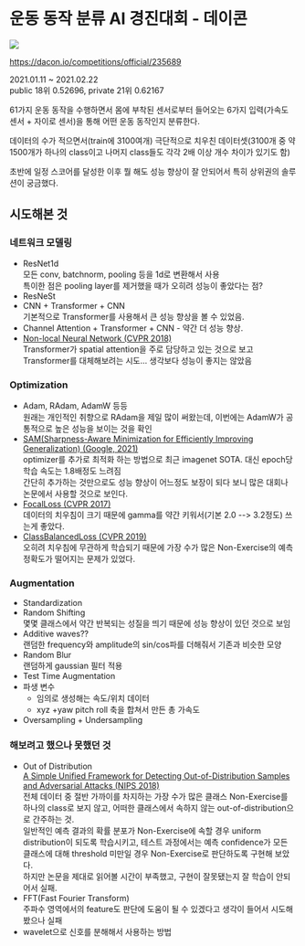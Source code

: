 # 운동 동작 분류 AI 경진대회 - 데이콘

![](https://dacon.s3.ap-northeast-2.amazonaws.com/competition/235689/header_background.jpeg)

https://dacon.io/competitions/official/235689

2021.01.11 ~ 2021.02.22  
public 18위 0.52696, private 21위 0.62167

61가지 운동 동작을 수행하면서 몸에 부착된 센서로부터 들어오는 6가지 입력(가속도 센서 + 자이로 센서)을 통해 어떤 운동 동작인지 분류한다.

데이터의 수가 적으면서(train에 3100여개) 극단적으로 치우친 데이터셋(3100개 중 약 1500개가 하나의 class이고 나머지 class들도 각각 2배 이상 개수 차이가 있기도 함)

초반에 일정 스코어를 달성한 이후 뭘 해도 성능 향상이 잘 안되어서 특히 상위권의 솔루션이 궁금했다.

## 시도해본 것

### 네트워크 모델링

- ResNet1d  
모든 conv, batchnorm, pooling 등을 1d로 변환해서 사용  
특이한 점은 pooling layer를 제거했을 때가 오히려 성능이 좋았다는 점?
- ResNeSt
- CNN + Transformer + CNN  
기본적으로 Transformer를 사용해서 큰 성능 향상을 볼 수 있었음.
- Channel Attention + Transformer + CNN - 약간 더 성능 향상.
- [Non-local Neural Network (CVPR 2018)](https://openaccess.thecvf.com/content_cvpr_2018/html/Wang_Non-Local_Neural_Networks_CVPR_2018_paper.html)  
Transformer가 spatial attention을 주로 담당하고 있는 것으로 보고 Transformer를 대체해보려는 시도... 생각보다 성능이 좋지는 않았음

### Optimization

- Adam, RAdam, AdamW 등등  
원래는 개인적인 취향으로 RAdam을 제일 많이 써왔는데, 이번에는 AdamW가 공통적으로 높은 성능을 보이는 것을 확인
- [SAM(Sharpness-Aware Minimization for Efficiently Improving Generalization) (Google, 2021)](https://arxiv.org/abs/2010.01412)  
optimizer를 추가로 최적화 하는 방법으로 최근 imagenet SOTA. 대신 epoch당 학습 속도는 1.8배정도 느려짐  
간단히 추가하는 것만으로도 성능 향상이 어느정도 보장이 되다 보니 많은 대회나 논문에서 사용할 것으로 보인다.
- [FocalLoss (CVPR 2017)](https://openaccess.thecvf.com/content_iccv_2017/html/Lin_Focal_Loss_for_ICCV_2017_paper.html)  
데이터의 치우침이 크기 때문에 gamma를 약간 키워서(기본 2.0 --> 3.2정도) 쓰는게 좋았다.
- [ClassBalancedLoss (CVPR 2019)](https://openaccess.thecvf.com/content_CVPR_2019/html/Cui_Class-Balanced_Loss_Based_on_Effective_Number_of_Samples_CVPR_2019_paper.html)  
오히려 치우침에 무관하게 학습되기 때문에 가장 수가 많은 Non-Exercise의 예측 정확도가 떨어지는 문제가 있었다.

### Augmentation

- Standardization
- Random Shifting  
몇몇 클래스에서 약간 반복되는 성질을 띄기 때문에 성능 향상이 있던 것으로 보임
- Additive waves??  
랜덤한 frequency와 amplitude의 sin/cos파를 더해줘서 기존과 비슷한 모양
- Random Blur  
랜덤하게 gaussian 필터 적용
- Test Time Augmentation  
- 파생 변수  
  - 임의로 생성해는 속도/위치 데이터
  - xyz +yaw pitch roll 축을 합쳐서 만든 총 가속도
- Oversampling + Undersampling

### 해보려고 했으나 못했던 것

- Out of Distribution  
[A Simple Unified Framework for Detecting Out-of-Distribution Samples and Adversarial Attacks (NIPS 2018)](https://openreview.net/forum?id=S1ZqgdW_-B)  
전체 데이터 중 절반 가까이를 차지하는 가장 수가 많은 클래스 Non-Exercise를 하나의 class로 보지 않고, 어떠한 클래스에서 속하지 않는 out-of-distribution으로 간주하는 것.  
일반적인 예측 결과의 확률 분포가 Non-Exercise에 속할 경우 uniform distribution이 되도록 학습시키고, 테스트 과정에서는 예측 confidence가 모든 클래스에 대해 threshold 미만일 경우 Non-Exercise로 판단하도록 구현해 보았다.  
하지만 논문을 제대로 읽어볼 시간이 부족했고, 구현이 잘못됐는지 잘 학습이 안되어서 실패.
- FFT(Fast Fourier Transform)  
주파수 영역에서의 feature도 판단에 도움이 될 수 있겠다고 생각이 들어서 시도해봤으나 실패
- wavelet으로 신호를 분해해서 사용하는 방법
